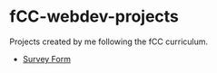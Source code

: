 # fCC-webdev-projects
Projects created by me following the fCC curriculum.

- [Survey Form](/Survey_Form)
